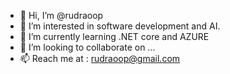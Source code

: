 - 👋 Hi, I’m @rudraoop
- 👀 I’m interested in software development and AI.
- 🌱 I’m currently learning .NET core and AZURE
- 💞️ I’m looking to collaborate on ...
- 📫 Reach me at : rudraoop@gmail.com 

<!---
rudraoop/rudraoop is a ✨ special ✨ repository because its `README.md` (this file) appears on your GitHub profile.
You can click the Preview link to take a look at your changes.
--->
